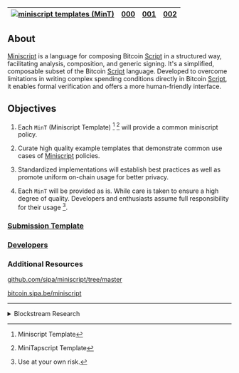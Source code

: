 <!-- header -->

[![miniscript templates (MinT)](https://avatars.githubusercontent.com/u/7424983?s=30)](.)|[000](mint-000.md)|[001](mint-001.md)|[002](mint-002.md)
----------|----------|----------|----------

<!-- additional navigation

[003](mint-003.md)|[004](mint-004.md)|[005](mint-005.md)|[006](mint-006.md)
----------|----------|----------|----------

-->

<!-- additional navigation

[007](mint-007.md)|[008](mint-008.md)|[008](mint-009.md)|[009](mint-009.md)
----------|----------|----------|----------

-->

## About

[Miniscript](https://bitcoin.sipa.be/miniscript/) is a language for
composing Bitcoin [Script](https://en.bitcoin.it/wiki/Script) in a
structured way, facilitating analysis, composition, and generic signing.
It\'s a simplified, composable subset of the Bitcoin
[Script](https://en.bitcoin.it/wiki/Script) language. Developed to
overcome limitations in writing complex spending conditions directly in
Bitcoin [Script](https://en.bitcoin.it/wiki/Script), it enables formal
verification and offers a more human-friendly interface.

## Objectives

1.  Each `MinT` (Miniscript Template) [^mint] [^mintt] will provide a common miniscript policy.

2.  Curate high quality example templates that demonstrate common use cases of
    [Miniscript](https://raw.githubusercontent.com/bitcoin/bitcoin/master/src/script/miniscript.h)
    policies.

3.  Standardized implementations will establish best practices as well as promote uniform on-chain usage for better privacy.
4.  Each `MinT` will be provided as is. While care is taken to ensure a high degree of quality. Developers and enthusiasts assume full responsibility for their usage [^use-at-your-own-risk].

<!-- additional submission notes -->
<!--

Additional notes/feedback needed

Can a developer submit a template
under a different license?

Will anonymouse templates be accepted?

-->
### [Submission Template](./SUBMISSIONS.md)
<!-- additional submission notes -->

<!-- additional developer notes -->
### [Developers](./DEVELOPERS.md)
<!-- additional developer notes -->


### Additional Resources

[
github.com/sipa/miniscript/tree/master](https://github.com/sipa/miniscript/tree/master )

[
bitcoin.sipa.be/miniscript](https://bitcoin.sipa.be/miniscript )


<!-- navigation example and logos -->

<hr>
<details>
<summary>Blockstream Research</summary>
<p>

|[![miniscript templates (MinT)](https://avatars.githubusercontent.com/u/7424983?s=100)]()|[![miniscript templates (MinT)](https://avatars.githubusercontent.com/u/7424983?s=100)]()|[![miniscript templates (MinT)](https://avatars.githubusercontent.com/u/7424983?s=100)]()|[![miniscript templates (MinT)](https://avatars.githubusercontent.com/u/7424983?s=100)]()|
|:--------:|:--------:|:--------:|:--------:|
|[![Alt Image Text][logo-50]]()|[![Alt Image Text][logo-50]]()|[![Alt Image Text][logo-50]]()|[![Alt Image Text][logo-50]]()|
|[![Alt Image Text][logo-30]]()|[![Alt Image Text][logo-30]]()|[![Alt Image Text][logo-30]]()|[![Alt Image Text][logo-30]]()|
|[![Alt Image Text][logo-20]]()|[![Alt Image Text][logo-20]]()|[![Alt Image Text][logo-20]]()|[![Alt Image Text][logo-20]]()|
|[![Alt Image Text][logo-10]]()|[![Alt Image Text][logo-10]]()|[![Alt Image Text][logo-10]]()|[![Alt Image Text][logo-10]]()|

<!--uncomment ![Alt Image Text][logo-100] -->
 
[logo-100]: https://avatars.githubusercontent.com/u/7424983?s=100 "logo-100"

<!--uncomment ![Alt Image Text][logo-50]  -->
 
[logo-50]: https://avatars.githubusercontent.com/u/7424983?s=50 "logo-50"

<!--uncomment ![Alt Image Text][logo-30]  -->
 
[logo-30]: https://avatars.githubusercontent.com/u/7424983?s=30 "logo-30"

<!--uncomment ![Alt Image Text][logo-20]  -->

[logo-20]: https://avatars.githubusercontent.com/u/7424983?s=30 "logo-20"

<!--uncomment ![Alt Image Text][logo-10]  -->

[logo-10]: https://avatars.githubusercontent.com/u/7424983?s=30 "logo-10"

</p>
</details>

<!-- footnotes -->

[^mint]: Miniscript Template
[^mintt]: MiniTapscript Template
[^use-at-your-own-risk]: Use at your own risk.

